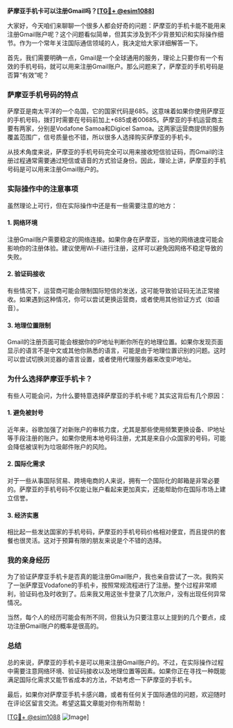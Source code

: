 **萨摩亚手机卡可以注册Gmail吗？[[TG💪+ @esim1088](https://t.me/s/esim1088)]**

大家好，今天咱们来聊聊一个很多人都会好奇的问题：萨摩亚的手机卡能不能用来注册Gmail账户呢？这个问题看似简单，但其实涉及到不少背景知识和实际操作细节。作为一个常年关注国际通信领域的人，我决定给大家详细解答一下。

首先，我们需要明确一点，Gmail是一个全球通用的服务，理论上只要你有一个有效的手机号码，就可以用来注册Gmail账户。那么问题来了，萨摩亚的手机号码是否算“有效”呢？

### 萨摩亚手机号码的特点

萨摩亚是南太平洋的一个岛国，它的国家代码是685。这意味着如果你使用萨摩亚的手机号码，拨打时需要在号码前加上+685或者00685。萨摩亚的手机运营商主要有两家，分别是Vodafone Samoa和Digicel Samoa。这两家运营商提供的服务覆盖范围广，信号质量也不错，所以很多人选择购买萨摩亚的手机卡。

从技术角度来说，萨摩亚的手机号码完全可以用来接收短信验证码，而Gmail的注册过程通常需要通过短信或语音的方式验证身份。因此，理论上讲，萨摩亚的手机号码是可以用来注册Gmail账户的。

### 实际操作中的注意事项

虽然理论上可行，但在实际操作中还是有一些需要注意的地方：

#### 1. 网络环境
注册Gmail账户需要稳定的网络连接。如果你身在萨摩亚，当地的网络速度可能会影响你的注册体验。建议使用Wi-Fi进行注册，这样可以避免因网络不稳定导致的失败。

#### 2. 验证码接收
有些情况下，运营商可能会限制国际短信的发送，这可能导致验证码无法正常接收。如果遇到这种情况，你可以尝试更换运营商，或者使用其他验证方式（如语音）。

#### 3. 地理位置限制
Gmail的注册页面可能会根据你的IP地址判断你所在的地理位置。如果你发现页面显示的语言不是中文或其他你熟悉的语言，可能是由于地理位置识别的问题。这时可以尝试切换浏览器的语言设置，或者使用代理服务器来改变IP地址。

### 为什么选择萨摩亚手机卡？

有些人可能会问，为什么要特意选择萨摩亚的手机卡呢？其实这背后有几个原因：

#### 1. 避免被封号
近年来，谷歌加强了对新账户的审核力度，尤其是那些使用频繁更换设备、IP地址等手段注册的账户。如果你使用本地号码注册，尤其是来自小众国家的号码，可能会降低被误判为垃圾邮件账户的风险。

#### 2. 国际化需求
对于一些从事国际贸易、跨境电商的人来说，拥有一个国际化的邮箱是非常必要的。萨摩亚的手机号码不仅能让账户看起来更加真实，还能帮助你在国际市场上建立信誉。

#### 3. 经济实惠
相比起一些发达国家的手机号码，萨摩亚的手机号码价格相对便宜，而且提供的套餐也很灵活。这对于预算有限的朋友来说是个不错的选择。

### 我的亲身经历

为了验证萨摩亚手机卡是否真的能注册Gmail账户，我也亲自尝试了一次。我购买了一张萨摩亚Vodafone的手机卡，按照常规流程进行了注册。整个过程非常顺利，验证码也及时收到了。后来我又用这张卡登录了几次账户，没有出现任何异常情况。

当然，每个人的经历可能会有所不同，但我认为只要注意以上提到的几个要点，成功注册Gmail账户的概率是很高的。

### 总结

总的来说，萨摩亚的手机卡是可以用来注册Gmail账户的。不过，在实际操作过程中需要注意网络环境、验证码接收以及地理位置等因素。如果你正在寻找一种既能满足国际化需求又能节省成本的方法，不妨考虑一下萨摩亚的手机卡。

最后，如果你对萨摩亚手机卡感兴趣，或者有任何关于国际通信的问题，欢迎随时在评论区留言交流。希望这篇文章能对你有所帮助！

[[TG💪+ @esim1088](https://t.me/s/esim1088) ![Image](https://i.postimg.cc/4NQfJmqS/Snipaste-2025-05-13-00-14-12.png)]
